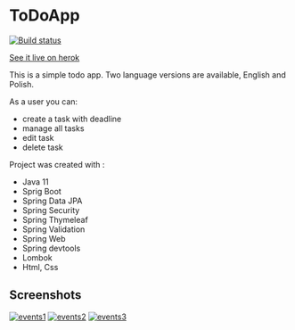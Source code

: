 # ToDoApp



[![Build status](https://github.com/a99fallen/events/workflows/Build/badge.svg)](https://github.com/a99fallen/events/actions)

[See it live on herok](https://events-a99fallen-dec-2020.herokuapp.com/)

This is a simple todo app. Two language versions are available, English and Polish.

As a user you can:
* create a task with deadline
* manage all tasks
* edit task
* delete task

Project was created with : 
* Java 11
* Sprig Boot
* Spring Data JPA 
* Spring Security
* Spring Thymeleaf
* Spring Validation
* Spring Web
* Spring devtools
* Lombok
* Html, Css



## Screenshots

<a href="https://ibb.co/ky89YTk"><img src="https://i.ibb.co/dc2Lnv1/events1.png" alt="events1" border="0"></a>
<a href="https://ibb.co/2qMSSYK"><img src="https://i.ibb.co/p2KQQrX/events2.png" alt="events2" border="0"></a>
<a href="https://ibb.co/jM8Mw82"><img src="https://i.ibb.co/r6Q6pQS/events3.png" alt="events3" border="0"></a>
